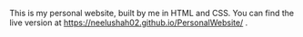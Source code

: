 This is my personal website, built by me in HTML and CSS. You can find the live version at https://neelushah02.github.io/PersonalWebsite/ .
